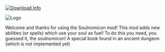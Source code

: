 [![Download Info](http://cf.way2muchnoise.eu/full_401040_downloads.svg)](https://www.curseforge.com/minecraft/mc-mods/soulnomicon)

![Logo](https://raw.githubusercontent.com/PierKnight100/Soulnomicon/master/src/main/resources/logo.png)

Welcome and thanks for using the Soulnomicon mod!
This mod adds new abilities (or spells) which use your soul as fuel!
To do this you need, you guessed it, the soulnomicon! 
A special book found in an ancient dungeon (which is not implemented yet)

